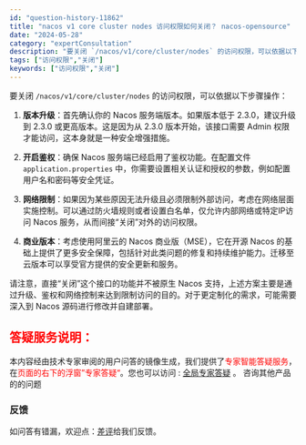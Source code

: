 ```yaml
---
id: "question-history-11862"
title: "nacos v1 core cluster nodes 访问权限如何关闭？ nacos-opensource"
date: "2024-05-28"
category: "expertConsultation"
description: "要关闭 `/nacos/v1/core/cluster/nodes` 的访问权限，可以依据以下步骤操作：1. **版本升级**：首先确认你的 Nacos 服务端版本。如果版本低于 2.3.0，建议升级到 2.3.0 或更高版本。这是因为从 2.3.0 版本开始，该接口需要 Admin 权限才能访问，"
tags: ["访问权限","关闭"]
keywords: ["访问权限","关闭"]
---
```


要关闭 `/nacos/v1/core/cluster/nodes` 的访问权限，可以依据以下步骤操作：

1. **版本升级**：首先确认你的 Nacos 服务端版本。如果版本低于 2.3.0，建议升级到 2.3.0 或更高版本。这是因为从 2.3.0 版本开始，该接口需要 Admin 权限才能访问，这本身就是一种安全增强措施。

2. **开启鉴权**：确保 Nacos 服务端已经启用了鉴权功能。在配置文件 `application.properties` 中，你需要设置相关认证和授权的参数，例如配置用户名和密码等安全凭证。

3. **网络限制**：如果因为某些原因无法升级且必须限制外部访问，考虑在网络层面实施控制。可以通过防火墙规则或者设置白名单，仅允许内部网络或特定IP访问 Nacos 服务，从而间接“关闭”对外的访问权限。

4. **商业版本**：考虑使用阿里云的 Nacos 商业版（MSE），它在开源 Nacos 的基础上提供了更多安全保障，包括针对此类问题的修复和持续维护能力。迁移至云版本可以享受官方提供的安全更新和服务。

请注意，直接“关闭”这个接口的功能并不被原生 Nacos 支持，上述方案主要是通过升级、鉴权和网络控制来达到限制访问的目的。对于更定制化的需求，可能需要深入到 Nacos 源码进行修改并自建部署。
## <font color="#FF0000">答疑服务说明：</font> 

本内容经由技术专家审阅的用户问答的镜像生成，我们提供了<font color="#FF0000">专家智能答疑服务</font>，在<font color="#FF0000">页面的右下的浮窗”专家答疑“</font>。您也可以访问 : [全局专家答疑](https://opensource.alibaba.com/chatBot) 。 咨询其他产品的的问题

### 反馈
如问答有错漏，欢迎点：[差评](https://ai.nacos.io/user/feedbackByEnhancerGradePOJOID?enhancerGradePOJOId=14631)给我们反馈。
